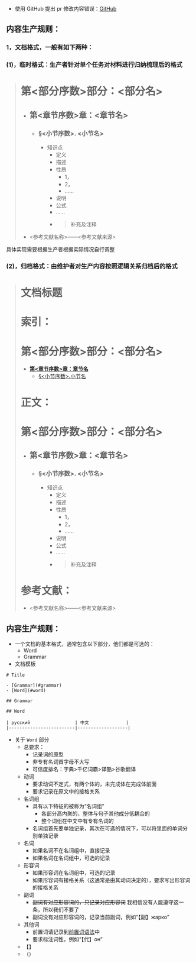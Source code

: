 
- 使用 GitHub 提出 pr 修改内容错误：[GitHub](https://github.com/ITMO-Computer-Science-Group/)
## 内容生产规则：

### __1，文档格式，一般有如下两种：__

### (1)，临时格式：生产者针对单个任务对材料进行归纳梳理后的格式
># __第<部分序数>部分：<部分名>__
>- ## 第<章节序数>章：<章节名>
>    - ### __§<小节序数>. <小节名>__
>        - 知识点
>            - 定义
>            - 描述
>            - 性质
>                - 1，
>                - 2，
>                - ......
>            - 说明
>            - 公式
>            - ......
>            - > 补充及注释
>
>- <参考文献名称>——<参考文献来源>
>
>

具体实现需要根据生产者根据实际情况自行调整

### (2)，归档格式：由维护者对生产内容按照逻辑关系归档后的格式
># __文档标题__
>
># 索引：
>
># __第<部分序数>部分__：<部分名>
>- __[第<章节序数>章：章节名](#第<章节序数>章：<章节名>)__
>    - [§<小节序数>.小节名](#§<小节序数>.%20<小节名>)
>
># 正文：
>
># __第<部分序数>部分：<部分名>__
>- ## 第<章节序数>章：<章节名>
>    - ### __§<小节序数>. <小节名>__
>        - 知识点
>            - 定义
>            - 描述
>            - 性质
>                - 1，
>                - 2，
>                - ......
>            - 说明
>            - 公式
>            - ......
>            - > 补充及注释
>
># 参考文献：
>
>- <参考文献名称>——<参考文献来源>





## 内容生产规则：

- 一个文档的基本格式，通常包含以下部分，他们都是可选的：
    - Word
    - Grammar
- 文档模板

```
# Title

- [Grammar](#grammar)
- [Word](#word)

## Grammar

## Word

| русский                 | 中文              |
|-------------------------|-------------------|

```

- 关于 `Word` 部分
  - 总要求：
    - 记录词的原型
    - 非专有名词首字母不大写
    - 可信度排名：字典>千亿词霸>译酷>谷歌翻译
  - 动词
    - 要求动词不定式，有两个体的，未完成体在完成体前面
    - 要求记录在原文中的接格关系
  - 名词组
    - 具有以下特征的被称为“名词组”
      - 各部分高内聚的，整体与句子其他成分低耦合的
      - 整个词组在中文中有专有名词的
    - 名词组首先要单独记录，其次在可选的情况下，可以将里面的单词分别单独记录
  - 名词
    - 如果名词不在名词组中，直接记录
    - 如果名词在名词组中，可选的记录
  - 形容词
    - 如果形容词在名词组中，可选的记录
    - 如果形容词有接格关系（这通常是由其动词决定的），要求写出形容词的接格关系
  - 副词
    - ~~副词有对应形容词的，只记录对应形容词~~ 我相信没有人能遵守这一条，所以我们不要了
    - 副词没有对应形容词的，记录当前副词，例如“【副】жарко”
  - 其他词
    - 前置词请记录到[前置词语法](Russian%20Language%20Grammar/Grammar%20for%20Russian.md#前置词语法)中
    - 要求标注词性，例如“【代】он”
  - 【】
  - （）
